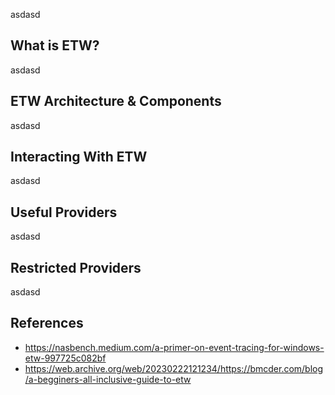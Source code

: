 asdasd

## What is ETW?

asdasd

## ETW Architecture & Components

asdasd

## Interacting With ETW

asdasd

## Useful Providers

asdasd

## Restricted Providers

asdasd

## References

- https://nasbench.medium.com/a-primer-on-event-tracing-for-windows-etw-997725c082bf
- https://web.archive.org/web/20230222121234/https://bmcder.com/blog/a-begginers-all-inclusive-guide-to-etw